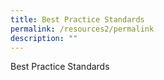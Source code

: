 ```yaml
---
title: Best Practice Standards
permalink: /resources2/permalink
description: ""
---
```

Best Practice Standards